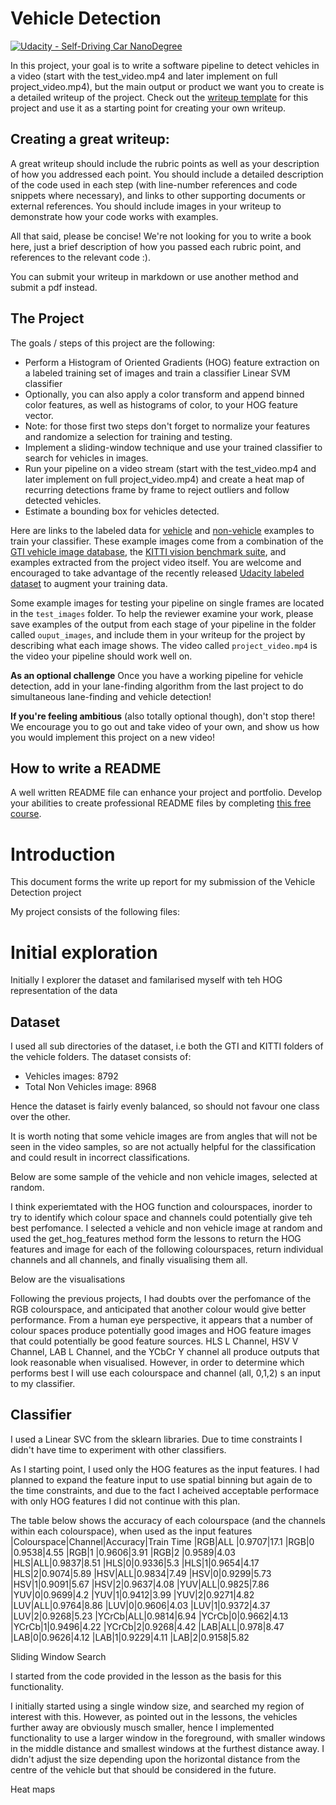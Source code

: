 # Vehicle Detection
[![Udacity - Self-Driving Car NanoDegree](https://s3.amazonaws.com/udacity-sdc/github/shield-carnd.svg)](http://www.udacity.com/drive)


In this project, your goal is to write a software pipeline to detect vehicles in a video (start with the test_video.mp4 and later implement on full project_video.mp4), but the main output or product we want you to create is a detailed writeup of the project.  Check out the [writeup template](https://github.com/udacity/CarND-Vehicle-Detection/blob/master/writeup_template.md) for this project and use it as a starting point for creating your own writeup.  

Creating a great writeup:
---
A great writeup should include the rubric points as well as your description of how you addressed each point.  You should include a detailed description of the code used in each step (with line-number references and code snippets where necessary), and links to other supporting documents or external references.  You should include images in your writeup to demonstrate how your code works with examples.  

All that said, please be concise!  We're not looking for you to write a book here, just a brief description of how you passed each rubric point, and references to the relevant code :). 

You can submit your writeup in markdown or use another method and submit a pdf instead.

The Project
---

The goals / steps of this project are the following:

* Perform a Histogram of Oriented Gradients (HOG) feature extraction on a labeled training set of images and train a classifier Linear SVM classifier
* Optionally, you can also apply a color transform and append binned color features, as well as histograms of color, to your HOG feature vector. 
* Note: for those first two steps don't forget to normalize your features and randomize a selection for training and testing.
* Implement a sliding-window technique and use your trained classifier to search for vehicles in images.
* Run your pipeline on a video stream (start with the test_video.mp4 and later implement on full project_video.mp4) and create a heat map of recurring detections frame by frame to reject outliers and follow detected vehicles.
* Estimate a bounding box for vehicles detected.

Here are links to the labeled data for [vehicle](https://s3.amazonaws.com/udacity-sdc/Vehicle_Tracking/vehicles.zip) and [non-vehicle](https://s3.amazonaws.com/udacity-sdc/Vehicle_Tracking/non-vehicles.zip) examples to train your classifier.  These example images come from a combination of the [GTI vehicle image database](http://www.gti.ssr.upm.es/data/Vehicle_database.html), the [KITTI vision benchmark suite](http://www.cvlibs.net/datasets/kitti/), and examples extracted from the project video itself.   You are welcome and encouraged to take advantage of the recently released [Udacity labeled dataset](https://github.com/udacity/self-driving-car/tree/master/annotations) to augment your training data.  

Some example images for testing your pipeline on single frames are located in the `test_images` folder.  To help the reviewer examine your work, please save examples of the output from each stage of your pipeline in the folder called `ouput_images`, and include them in your writeup for the project by describing what each image shows.    The video called `project_video.mp4` is the video your pipeline should work well on.  

**As an optional challenge** Once you have a working pipeline for vehicle detection, add in your lane-finding algorithm from the last project to do simultaneous lane-finding and vehicle detection!

**If you're feeling ambitious** (also totally optional though), don't stop there!  We encourage you to go out and take video of your own, and show us how you would implement this project on a new video!

## How to write a README
A well written README file can enhance your project and portfolio.  Develop your abilities to create professional README files by completing [this free course](https://www.udacity.com/course/writing-readmes--ud777).


# Introduction

This document forms the write up report for my submission of the Vehicle Detection project

My project consists of the following files:




# Initial exploration

Initially I explorer the dataset and familarised myself with teh HOG representation of the data

## Dataset

I used all sub directories of the dataset, i.e both the GTI and KITTI folders of the vehicle folders.
The dataset consists of:

 - Vehicles images: 8792
 - Total Non Vehicles image: 8968
 
 Hence the dataset is fairly evenly balanced, so should not favour one class over the other.
 
 It is worth noting that some vehicle images are from angles that will not be seen in the video samples, so are not actually helpful for the classification and could result in incorrect classifications.

Below are some sample of the vehicle and non vehicle images, selected at random.

I think experiemtated with the HOG function and colourspaces, inorder to try to identify which colour space and channels could potentially give teh best perfomance.
I selected a vehicle and non vehicle image at random and used the get_hog_features method form the lessons to return the HOG features and image for each of the following colourspaces, return individual channels and all channels, and finally visualising them all.

Below are the visualisations

Following the previous projects, I had doubts over the perfomance of the RGB colourspace, and anticipated that another colour would give better performance.
From a human eye perspective, it appears that a number of colour spaces produce potentially good images and HOG feature images that could potentially be good feature sources.
HLS L Channel, HSV V Channel, LAB L Channel, and the YCbCr Y  channel all produce outputs that look reasonable when visualised.
 However, in order to determine which performs best I will use each colourspace and channel (all, 0,1,2) s an input to my classifier.
 


## Classifier

I used a Linear SVC from the sklearn libraries.
Due to time constraints I didn't have time to experiment with other classifiers.

As I starting point, I used only the HOG features as the input features. I had planned to expand the feature input to use spatial binning but again de to the time constraints, and due to the fact I acheived acceptable performace with only HOG features I did not continue with this plan.

The table below shows the accuracy of each colourspace (and the channels within each colourspace), when used as the input features
|Colourspace|Channel|Accuracy|Train Time
|RGB|ALL |0.9707|17.1
|RGB|0 |0.9538|4.55
|RGB|1 |0.9606|3.91
|RGB|2 |0.9589|4.03
|HLS|ALL|0.9837|8.51
|HLS|0|0.9336|5.3
|HLS|1|0.9654|4.17
|HLS|2|0.9074|5.89
|HSV|ALL|0.9834|7.49
|HSV|0|0.9299|5.73
|HSV|1|0.9091|5.67
|HSV|2|0.9637|4.08
|YUV|ALL|0.9825|7.86
|YUV|0|0.9699|4.2
|YUV|1|0.9412|3.99
|YUV|2|0.9271|4.82
|LUV|ALL|0.9764|8.86
|LUV|0|0.9606|4.03
|LUV|1|0.9372|4.37
|LUV|2|0.9268|5.23
|YCrCb|ALL|0.9814|6.94
|YCrCb|0|0.9662|4.13
|YCrCb|1|0.9496|4.22
|YCrCb|2|0.9268|4.42
|LAB|ALL|0.978|8.47
|LAB|0|0.9626|4.12
|LAB|1|0.9229|4.11
|LAB|2|0.9158|5.82

Sliding Window Search

I started from the code provided in the lesson as the basis for this functionality.

I initially started using a single window size, and searched my region of interest with this. However, as pointed out in the lessons, the vehicles further away are obviously musch smaller, hence I implemented functionality to use a larger window in the foreground, with smaller windows in the middle distance and smallest windows at the furthest distance away.
I didn't adjust the size depending upon the horizontal distance from the centre of the vehicle but that should be considered in the future.





Heat maps

